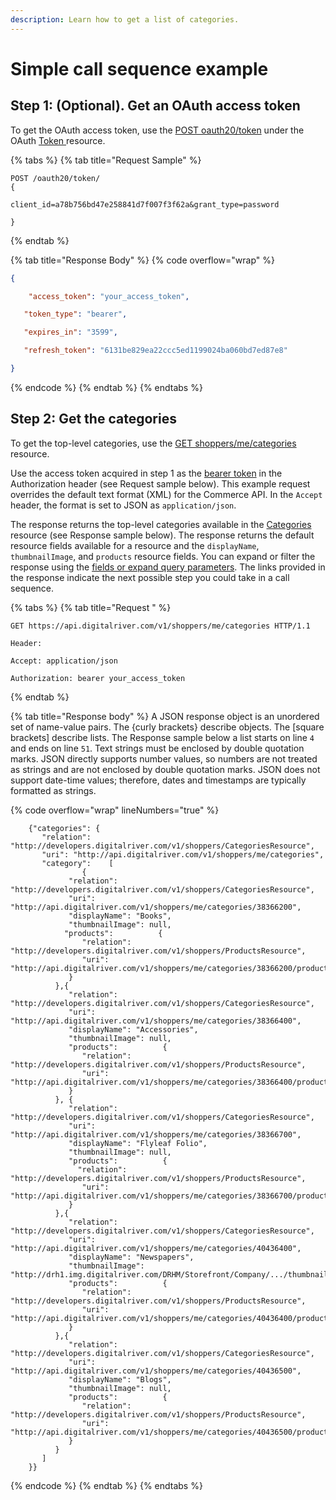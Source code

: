 ```yaml
---
description: Learn how to get a list of categories.
---
```


# Simple call sequence example

## Step 1: (Optional). Get an OAuth access token

To get the OAuth access token, use the [POST oauth20/token](https://www.digitalriver.com/docs/commerce-api-reference/#tag/Token/paths/\~1oauth20\~1token%20\(Client%20credentials\)/post) under the OAuth [Token ](https://www.digitalriver.com/docs/commerce-api-reference/#tag/Token)resource.

{% tabs %}
{% tab title="Request Sample" %}
```
POST /oauth20/token/ 
{

client_id=a78b756bd47e258841d7f007f3f62a&grant_type=password

}
```
{% endtab %}

{% tab title="Response Body" %}
{% code overflow="wrap" %}
```json
{

    "access_token": "your_access_token",

   "token_type": "bearer",

   "expires_in": "3599",

   "refresh_token": "6131be829ea22ccc5ed1199024ba060bd7ed87e8"

}
```
{% endcode %}
{% endtab %}
{% endtabs %}

## Step 2: Get the categories

To get the top-level categories, use the [GET shoppers/me/categories](https://www.digitalriver.com/docs/commerce-api-reference/#tag/Categories/paths/\~1v1\~1shoppers\~1me\~1categories/get) resource.

Use the access token acquired in step 1 as the [bearer token](https://tools.ietf.org/html/rfc6750) in the Authorization header (see Request sample below). This example request overrides the default text format (XML) for the Commerce API. In the `Accept` header, the format is set to JSON as `application/json`.

The response returns the top-level categories available in the [Categories ](https://www.digitalriver.com/docs/commerce-api-reference/#tag/Categories)resource (see Response sample below). The response returns the default resource fields available for a resource and the `displayName`, `thumbnailImage`, and `products` resource fields. You can expand or filter the response using the [fields or expand query parameters](fields-and-expand-query-parameters.md). The links provided in the response indicate the next possible step you could take in a call sequence.

{% tabs %}
{% tab title="Request " %}
```
GET https://api.digitalriver.com/v1/shoppers/me/categories HTTP/1.1

Header:

Accept: application/json 

Authorization: bearer your_access_token
```
{% endtab %}

{% tab title="Response body" %}
A JSON response object is an unordered set of name-value pairs. The {curly brackets} describe objects. The \[square brackets] describe lists. The Response sample below a list starts on line `4` and ends on line `51`. Text strings must be enclosed by double quotation marks. JSON directly supports number values, so numbers are not treated as strings and are not enclosed by double quotation marks. JSON does not support date-time values; therefore, dates and timestamps are typically formatted as strings.

{% code overflow="wrap" lineNumbers="true" %}
```
    {"categories": {
       "relation": "http://developers.digitalriver.com/v1/shoppers/CategoriesResource",
       "uri": "http://api.digitalriver.com/v1/shoppers/me/categories",
       "category":    [
                {
             "relation": "http://developers.digitalriver.com/v1/shoppers/CategoriesResource",
             "uri": "http://api.digitalriver.com/v1/shoppers/me/categories/38366200",
             "displayName": "Books",
             "thumbnailImage": null,
            "products":          {
                "relation": "http://developers.digitalriver.com/v1/shoppers/ProductsResource",
                "uri": "http://api.digitalriver.com/v1/shoppers/me/categories/38366200/products"
             }
          },{
             "relation": "http://developers.digitalriver.com/v1/shoppers/CategoriesResource",
             "uri": "http://api.digitalriver.com/v1/shoppers/me/categories/38366400",
             "displayName": "Accessories",
             "thumbnailImage": null,
             "products":          {
                "relation": "http://developers.digitalriver.com/v1/shoppers/ProductsResource",
                "uri": "http://api.digitalriver.com/v1/shoppers/me/categories/38366400/products"
             }
          }, {
             "relation": "http://developers.digitalriver.com/v1/shoppers/CategoriesResource",
             "uri": "http://api.digitalriver.com/v1/shoppers/me/categories/38366700",
             "displayName": "Flyleaf Folio",
             "thumbnailImage": null,
             "products":          {
               "relation": "http://developers.digitalriver.com/v1/shoppers/ProductsResource",
                "uri": "http://api.digitalriver.com/v1/shoppers/me/categories/38366700/products"
             }
          },{
             "relation": "http://developers.digitalriver.com/v1/shoppers/CategoriesResource",
             "uri": "http://api.digitalriver.com/v1/shoppers/me/categories/40436400",
             "displayName": "Newspapers",
             "thumbnailImage": "http://drh1.img.digitalriver.com/DRHM/Storefront/Company/.../thumbnail/blog2_thumb_image.jpg",
             "products":          {
                "relation": "http://developers.digitalriver.com/v1/shoppers/ProductsResource",
                "uri": "http://api.digitalriver.com/v1/shoppers/me/categories/40436400/products"
             }
          },{
             "relation": "http://developers.digitalriver.com/v1/shoppers/CategoriesResource",
             "uri": "http://api.digitalriver.com/v1/shoppers/me/categories/40436500",
             "displayName": "Blogs",
             "thumbnailImage": null,
             "products":          {
                "relation": "http://developers.digitalriver.com/v1/shoppers/ProductsResource",
                "uri": "http://api.digitalriver.com/v1/shoppers/me/categories/40436500/products"
             }
          }
       ]
    }}
```
{% endcode %}
{% endtab %}
{% endtabs %}
